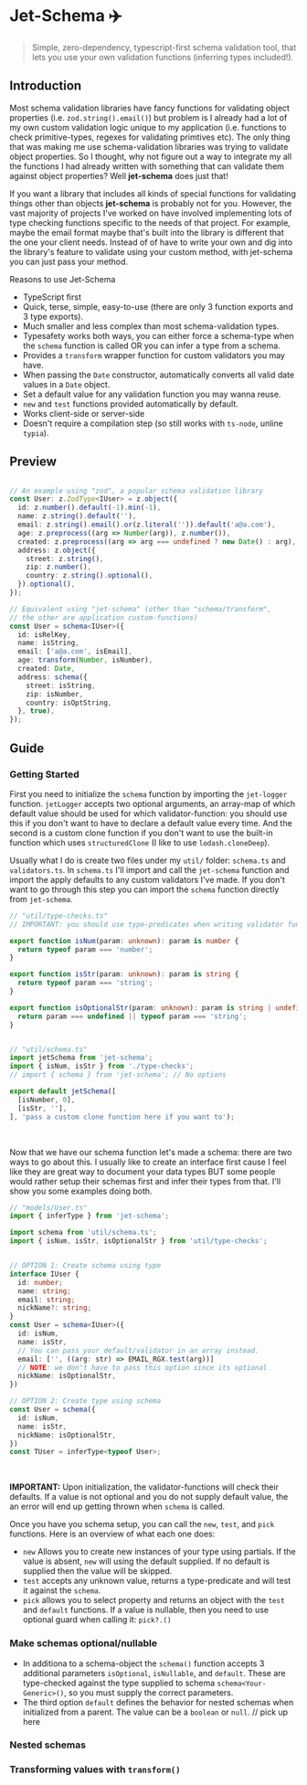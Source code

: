 # Jet-Schema ✈️
> Simple, zero-dependency, typescript-first schema validation tool, that lets you use your own validation functions (inferring types included!).


## Introduction
Most schema validation libraries have fancy functions for validating object properties (i.e. `zod.string().email()`) but problem is I already had a lot of my own custom validation logic unique to my application (i.e. functions to check primitive-types, regexes for validating primtives etc). The only thing that was making me use schema-validation libraries was trying to validate object properties. So I thought, why not figure out a way to integrate my all the functions I had already written with something that can validate them against object properties? Well **jet-schema** does just that!
<br/>

If you want a library that includes all kinds of special functions for validating things other than objects **jet-schema** is probably not for you. However, the vast majority of projects I've worked on have involved implementing lots of type checking functions specific to the needs of that project. For example, maybe the email format maybe that's built into the library is different that the one your client needs. Instead of of have to write your own and dig into the library's feature to validate using your custom method, with jet-schema you can just pass your method.
<br/>

Reasons to use Jet-Schema
- TypeScript first
- Quick, terse, simple, easy-to-use (there are only 3 function exports and 3 type exports).
- Much smaller and less complex than most schema-validation types.
- Typesafety works both ways, you can either force a schema-type when the `schema` function is called OR you can infer a type from a schema.
- Provides a `transform` wrapper function for custom validators you may have.
- When passing the `Date` constructor, automatically converts all valid date values in a `Date` object.
- Set a default value for any validation function you may wanna reuse.
- `new` and `test` functions provided automatically by default.
- Works client-side or server-side
- Doesn't require a compilation step (so still works with `ts-node`, unline `typia`).


## Preview
```typescript

// An example using "zod", a popular schema validation library
const User: z.ZodType<IUser> = z.object({
  id: z.number().default(-1).min(-1),
  name: z.string().default(''),
  email: z.string().email().or(z.literal('')).default('a@a.com'),
  age: z.preprocess((arg => Number(arg)), z.number()),
  created: z.preprocess((arg => arg === undefined ? new Date() : arg), z.coerce.date()),
  address: z.object({ 
    street: z.string(),
    zip: z.number(),
    country: z.string().optional(),
  }).optional(),
});

// Equivalent using "jet-schema" (other than "schema/transform", 
// the other are application custom-functions)
const User = schema<IUser>({
  id: isRelKey,
  name: isString,
  email: ['a@a.com', isEmail],
  age: transform(Number, isNumber),
  created: Date,
  address: schema({
    street: isString,
    zip: isNumber,
    country: isOptString,
  }, true),
});
```


## Guide

### Getting Started
First you need to initialize the `schema` function by importing the `jet-logger` function. `jetLogger` accepts two optional arguments, an array-map of which default value should be used for which validator-function: you should use this if you don't want to have to declare a default value every time. And the second is a custom clone function if you don't want to use the built-in function which uses `structuredClone` (I like to use `lodash.cloneDeep`).
<br/>

Usually what I do is create two files under my `util/` folder: `schema.ts` and `validators.ts`. In `schema.ts` I'll import and call the `jet-schema` function and import the apply defaults to any custom validators I've made. If you don't want to go through this step you can import the `schema` function directly from `jet-schema`.
```typescript
// "util/type-checks.ts"
// IMPORTANT: you should use type-predicates when writing validator functions.

export function isNum(param: unknown): param is number {
  return typeof param === 'number';
}

export function isStr(param: unknown): param is string {
  return typeof param === 'string';
}

export function isOptionalStr(param: unknown): param is string | undefined {
  return param === undefined || typeof param === 'string';
}


// "util/schema.ts"
import jetSchema from 'jet-schema';
import { isNum, isStr } from './type-checks';
// import { schema } from 'jet-schema'; // No options

export default jetSchema([
  [isNumber, 0],
  [isStr, ''],
], 'pass a custom clone function here if you want to');
```
<br/>

Now that we have our schema function let's made a schema: there are two ways to go about this. I usually like to create an interface first cause I feel like they are great way to document your data types BUT some people would rather setup their schemas first and infer their types from that. I'll show you some examples doing both.
```typescript
// "models/User.ts"
import { inferType } from 'jet-schema';

import schema from 'util/schema.ts';
import { isNum, isStr, isOptionalStr } from 'util/type-checks';


// OPTION 1: Create schema using type
interface IUser {
  id: number;
  name: string;
  email: string;
  nickName?: string; 
}
const User = schema<IUser>({
  id: isNum,
  name: isStr,
  // You can pass your default/validator in an array instead.
  email: ['', ((arg: str) => EMAIL_RGX.test(arg))]
  // NOTE: we don't have to pass this option since its optional
  nickName: isOptionalStr,
})

// OPTION 2: Create type using schema
const User = schema({
  id: isNum,
  name: isStr,
  nickName: isOptionalStr,
})
const TUser = inferType<typeof User>;
```
<br/>

**IMPORTANT:** Upon initialization, the validator-functions will check their defaults. If a value is not optional and you do not supply default value, the an error will end up getting thrown when `schema` is called.
<br/>

Once you have you schema setup, you can call the `new`, `test`, and `pick` functions. Here is an overview of what each one does:
- `new` Allows you to create new instances of your type using partials. If the value is absent, `new` will using the default supplied. If no default is supplied then the value will be skipped.
- `test` accepts any unknown value, returns a type-predicate and will test it against the `schema`.
- `pick` allows you to select property and returns an object with the `test` and `default` functions. If a value is nullable, then you need to use optional guard when calling it: `pick?.()`


### Make schemas optional/nullable
- In additiona to a schema-object the `schema()` function accepts 3 additional parameters `isOptional`, `isNullable`, and `default`. These are type-checked against the type supplied to schema `schema<Your-Generic>()`, so you must supply the correct parameters.
- The third option `default` defines the behavior for nested schemas when initialized from a parent. The value can be a `boolean` or `null`. // pick up here


### Nested schemas


### Transforming values with `transform()`
